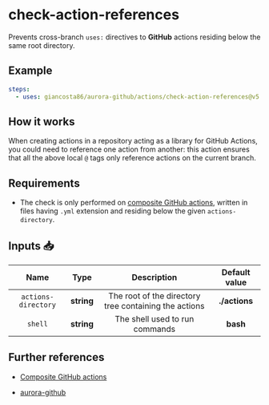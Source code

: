 # check-action-references

Prevents cross-branch `uses:` directives to **GitHub** actions residing below the same root directory.

## Example

```yaml
steps:
  - uses: giancosta86/aurora-github/actions/check-action-references@v5
```

## How it works

When creating actions in a repository acting as a library for GitHub Actions, you could need to reference one action from another: this action ensures that all the above local `@` tags only reference actions on the current branch.

## Requirements

- The check is only performed on [composite GitHub actions](https://docs.github.com/en/actions/sharing-automations/creating-actions/creating-a-composite-action), written in files having `.yml` extension and residing below the given `actions-directory`.

## Inputs 📥

|        Name         |    Type    |                      Description                      | Default value |
| :-----------------: | :--------: | :---------------------------------------------------: | :-----------: |
| `actions-directory` | **string** | The root of the directory tree containing the actions | **./actions** |
|       `shell`       | **string** |            The shell used to run commands             |   **bash**    |

## Further references

- [Composite GitHub actions](https://docs.github.com/en/actions/sharing-automations/creating-actions/creating-a-composite-action)

- [aurora-github](../../README.md)
